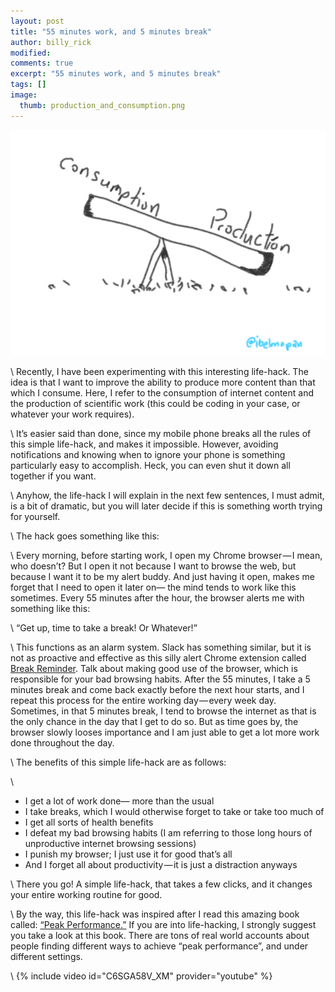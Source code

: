 ```yaml
---
layout: post
title: "55 minutes work, and 5 minutes break"
author: billy_rick
modified:
comments: true
excerpt: "55 minutes work, and 5 minutes break"
tags: []
image:
  thumb: production_and_consumption.png
---
```


![alt text](https://github.com/omarsar/omarsar.github.io/blob/master/images/production_and_consumption.png?raw=true "production and consumption")

\\
Recently, I have been experimenting with this interesting life-hack. The idea is that I want to improve the ability to produce more content than that which I consume. Here, I refer to the consumption of internet content and the production of scientific work (this could be coding in your case, or whatever your work requires).

\\
It’s easier said than done, since my mobile phone breaks all the rules of this simple life-hack, and makes it impossible. However, avoiding notifications and knowing when to ignore your phone is something particularly easy to accomplish. Heck, you can even shut it down all together if you want.

\\
Anyhow, the life-hack I will explain in the next few sentences, I must admit, is a bit of dramatic, but you will later decide if this is something worth trying for yourself.

\\
The hack goes something like this:

\\
Every morning, before starting work, I open my Chrome browser — I mean, who doesn’t? But I open it not because I want to browse the web, but because I want it to be my alert buddy. And just having it open, makes me forget that I need to open it later on— the mind tends to work like this sometimes. Every 55 minutes after the hour, the browser alerts me with something like this:

\\
“Get up, time to take a break! Or Whatever!”

\\
This functions as an alarm system. Slack has something similar, but it is not as proactive and effective as this silly alert Chrome extension called [Break Reminder](https://chrome.google.com/webstore/detail/break-reminder/phccffijboagkfgemgmbhlhloobgnmea). Talk about making good use of the browser, which is responsible for your bad browsing habits. After the 55 minutes, I take a 5 minutes break and come back exactly before the next hour starts, and I repeat this process for the entire working day — every week day. Sometimes, in that 5 minutes break, I tend to browse the internet as that is the only chance in the day that I get to do so. But as time goes by, the browser slowly looses importance and I am just able to get a lot more work done throughout the day.

\\
The benefits of this simple life-hack are as follows:

\\
- I get a lot of work done— more than the usual
- I take breaks, which I would otherwise forget to take or take too much of
- I get all sorts of health benefits
- I defeat my bad browsing habits (I am referring to those long hours of unproductive internet browsing sessions)
- I punish my browser; I just use it for good that’s all
- And I forget all about productivity — it is just a distraction anyways

\\
There you go! A simple life-hack, that takes a few clicks, and it changes your entire working routine for good.

\\
By the way, this life-hack was inspired after I read this amazing book called: [“Peak Performance.”](https://www.goodreads.com/book/show/31450959-peak-performance) If you are into life-hacking, I strongly suggest you take a look at this book. There are tons of real world accounts about people finding different ways to achieve “peak performance”, and under different settings.

\\
{% include video id="C6SGA58V_XM" provider="youtube" %}
